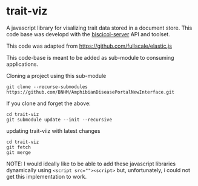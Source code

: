 # trait-viz

A javascript library for visalizing trait data stored in a document store. 
This code base was developd with the [biscicol-server](https://biscicol.org/) API and toolset.

This code was adapted from  https://github.com/fullscale/elastic.js

This code-base is meant to be added as sub-module to consuming applications. 

Cloning a project using this sub-module
```
git clone --recurse-submodules https://github.com/BNHM/AmphibianDiseasePortalNewInterface.git
```
If you clone and forget the above:
```
cd trait-viz
git submodule update --init --recursive
```

updating trait-viiz with latest changes
```
cd trait-viz
git fetch
git merge
```

NOTE: I would ideally like to be able to add these javascript libraries dynamically using `<script src=""><script>` but, unfortunately, i could not
get this implementation to work.
